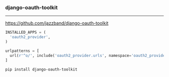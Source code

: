 ### django-oauth-toolkit
---
https://github.com/jazzband/django-oauth-toolkit

```py
INSTALLED_APPS = (
  'oauth2_provider',
)

urlpatterns = [
  url(r'^o/', include('oauth2_provider.urls', namespace='oauth2_provider')),
]
```

```sh
pip install django-oauth-toolkit

```

```
```


